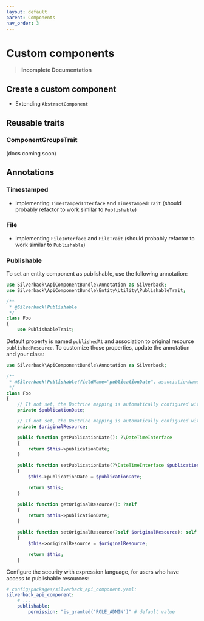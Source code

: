 ```yaml
---
layout: default
parent: Components
nav_order: 3
---
```

# Custom components

> __Incomplete Documentation__

## Create a custom component

- Extending `AbstractComponent`

## Reusable traits

### ComponentGroupsTrait

(docs coming soon)

## Annotations

### Timestamped

- Implementing `TimestampedInterface` and `TimestampedTrait` (should probably refactor to work similar to `Publishable`)

### File

- Implementing `FileInterface` and `FileTrait` (should probably refactor to work similar to `Publishable`)

### Publishable

To set an entity component as publishable, use the following annotation:

```php
use Silverback\ApiComponentBundle\Annotation as Silverback;
use Silverback\ApiComponentBundle\Entity\Utility\PublishableTrait;

/**
 * @Silverback\Publishable
 */
class Foo
{
    use PublishableTrait;
```

Default property is named `publishedAt` and association to original resource `publishedResource`. To customize those
properties, update the annotation and your class:

```php
use Silverback\ApiComponentBundle\Annotation as Silverback;

/**
 * @Silverback\Publishable(fieldName="publicationDate", associationName="originalResource")
 */
class Foo
{
    // If not set, the Doctrine mapping is automatically configured with type="date" nullable
    private $publicationDate;

    // If not set, the Doctrine mapping is automatically configured with OneToOne self-referenced association nullable
    private $originalResource;

    public function getPublicationDate(): ?\DateTimeInterface
    {
        return $this->publicationDate;
    }

    public function setPublicationDate(?\DateTimeInterface $publicationDate): self
    {
        $this->publicationDate = $publicationDate;

        return $this;
    }

    public function getOriginalResource(): ?self
    {
        return $this->publicationDate;
    }

    public function setOriginalResource(?self $originalResource): self
    {
        $this->originalResource = $originalResource;

        return $this;
    }
```

Configure the security with expression language, for users who have access to publishable resources:

```yaml
# config/packages/silverback_api_component.yaml:
silverback_api_component:
    # ...
    publishable:
        permission: "is_granted('ROLE_ADMIN')" # default value
```
